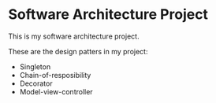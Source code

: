 # Software Architecture Project

This is my software architecture project.

These are the design patters in my project:

* Singleton
* Chain-of-resposibility
* Decorator
* Model-view-controller

